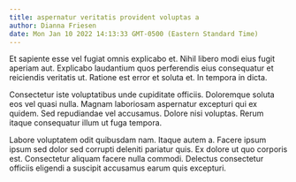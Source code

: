 ```yaml
---
title: aspernatur veritatis provident voluptas a
author: Dianna Friesen
date: Mon Jan 10 2022 14:13:33 GMT-0500 (Eastern Standard Time)
---
```

Et sapiente esse vel fugiat omnis explicabo et. Nihil libero modi eius fugit aperiam aut. Explicabo laudantium quos perferendis eius consequatur et reiciendis veritatis ut. Ratione est error et soluta et. In tempora in dicta.

 Consectetur iste voluptatibus unde cupiditate officiis. Doloremque soluta eos vel quasi nulla. Magnam laboriosam aspernatur excepturi qui ex quidem. Sed repudiandae vel accusamus. Dolore nisi voluptas. Rerum itaque consequatur illum ut fuga tempora.

 Labore voluptatem odit quibusdam nam. Itaque autem a. Facere ipsum ipsum sed dolor sed corrupti deleniti pariatur quis. Ex dolore ut quo corporis est. Consectetur aliquam facere nulla commodi. Delectus consectetur officiis eligendi a suscipit accusamus earum quis excepturi.